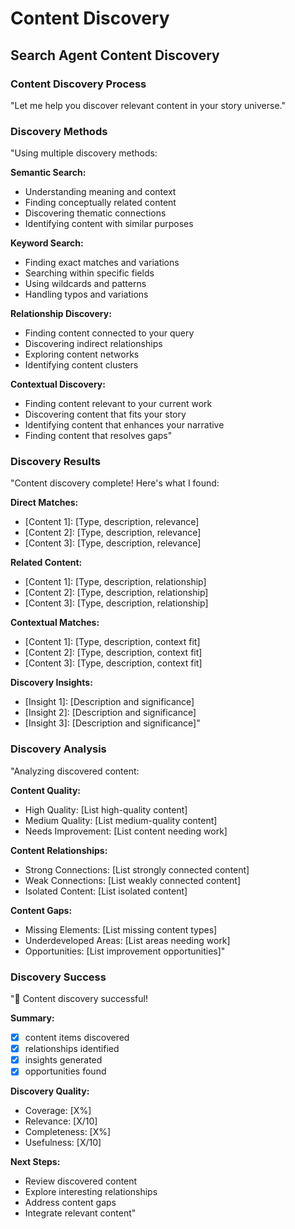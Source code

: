 <!-- Powered by BMAD™ Core -->

# Content Discovery

## Search Agent Content Discovery

### Content Discovery Process
"Let me help you discover relevant content in your story universe."

### Discovery Methods
"Using multiple discovery methods:

**Semantic Search:**
- Understanding meaning and context
- Finding conceptually related content
- Discovering thematic connections
- Identifying content with similar purposes

**Keyword Search:**
- Finding exact matches and variations
- Searching within specific fields
- Using wildcards and patterns
- Handling typos and variations

**Relationship Discovery:**
- Finding content connected to your query
- Discovering indirect relationships
- Exploring content networks
- Identifying content clusters

**Contextual Discovery:**
- Finding content relevant to your current work
- Discovering content that fits your story
- Identifying content that enhances your narrative
- Finding content that resolves gaps"

### Discovery Results
"Content discovery complete! Here's what I found:

**Direct Matches:**
- [Content 1]: [Type, description, relevance]
- [Content 2]: [Type, description, relevance]
- [Content 3]: [Type, description, relevance]

**Related Content:**
- [Content 1]: [Type, description, relationship]
- [Content 2]: [Type, description, relationship]
- [Content 3]: [Type, description, relationship]

**Contextual Matches:**
- [Content 1]: [Type, description, context fit]
- [Content 2]: [Type, description, context fit]
- [Content 3]: [Type, description, context fit]

**Discovery Insights:**
- [Insight 1]: [Description and significance]
- [Insight 2]: [Description and significance]
- [Insight 3]: [Description and significance]"

### Discovery Analysis
"Analyzing discovered content:

**Content Quality:**
- High Quality: [List high-quality content]
- Medium Quality: [List medium-quality content]
- Needs Improvement: [List content needing work]

**Content Relationships:**
- Strong Connections: [List strongly connected content]
- Weak Connections: [List weakly connected content]
- Isolated Content: [List isolated content]

**Content Gaps:**
- Missing Elements: [List missing content types]
- Underdeveloped Areas: [List areas needing work]
- Opportunities: [List improvement opportunities]"

### Discovery Success
"🎯 Content discovery successful!

**Summary:**
- [X] content items discovered
- [X] relationships identified
- [X] insights generated
- [X] opportunities found

**Discovery Quality:**
- Coverage: [X%]
- Relevance: [X/10]
- Completeness: [X%]
- Usefulness: [X/10]

**Next Steps:**
- Review discovered content
- Explore interesting relationships
- Address content gaps
- Integrate relevant content"
